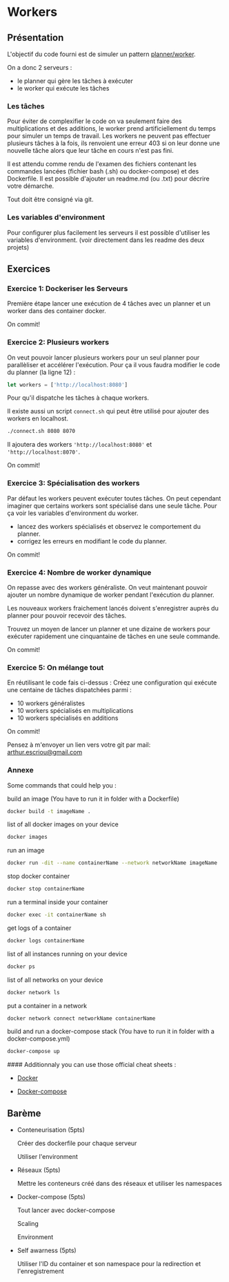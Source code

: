 # Workers

## Présentation

L'objectif du code fourni est de simuler un pattern <a href="https://en.wikipedia.org/wiki/Master/slave_(technology)">planner/worker</a>.

On a donc 2 serveurs :

- le planner qui gère les tâches à exécuter
- le worker qui exécute les tâches

### Les tâches

Pour éviter de complexifier le code on va seulement faire des multiplications et des additions, le worker prend artificiellement du temps pour simuler un temps de travail.
Les workers ne peuvent pas effectuer plusieurs tâches à la fois, ils renvoient une erreur 403 si on leur donne une nouvelle tâche alors que leur tâche en cours n'est pas fini.

Il est attendu comme rendu de l'examen des fichiers contenant les commandes lancées (fichier bash (.sh) ou docker-compose) et des Dockerfile.
Il est possible d'ajouter un readme.md (ou .txt) pour décrire votre démarche.

Tout doit être consigné via git.

### Les variables d'environment

Pour configurer plus facilement les serveurs il est possible d'utiliser les variables d'environment. (voir directement dans les readme des deux projets)

## Exercices

### Exercice 1: Dockeriser les Serveurs

Première étape lancer une exécution de 4 tâches avec un planner et un worker dans des container docker.

On commit!

### Exercice 2: Plusieurs workers

On veut pouvoir lancer plusieurs workers pour un seul planner pour parallèliser et accélérer l'exécution.
Pour ça il vous faudra modifier le code du planner (la ligne 12) :

```js
let workers = ['http://localhost:8080']
```

Pour qu'il dispatche les tâches à chaque workers.

Il existe aussi un script `connect.sh` qui peut être utilisé pour ajouter des workers en localhost.

```sh
./connect.sh 8080 8070
```

Il ajoutera des workers `'http://localhost:8080'` et `'http://localhost:8070'`.

On commit!

### Exercice 3: Spécialisation des workers

Par défaut les workers peuvent exécuter toutes tâches. On peut cependant imaginer que certains workers sont spécialisé dans une seule tâche.
Pour ça voir les variables d'environment du worker.

- lancez des workers spécialisés et observez le comportement du planner.
- corrigez les erreurs en modifiant le code du planner.

On commit!

### Exercice 4: Nombre de worker dynamique

On repasse avec des workers généraliste.
On veut maintenant pouvoir ajouter un nombre dynamique de worker pendant l'exécution du planner.

Les nouveaux workers fraichement lancés doivent s'enregistrer auprès du planner pour pouvoir recevoir des tâches.

Trouvez un moyen de lancer un planner et une dizaine de workers pour exécuter rapidement une cinquantaine de tâches en une seule commande.

On commit!

### Exercice 5: On mélange tout

En réutilisant le code fais ci-dessus :
Créez une configuration qui exécute une centaine de tâches dispatchées parmi :

- 10 workers généralistes
- 10 workers spécialisés en multiplications
- 10 workers spécialisés en additions

On commit!

Pensez à m'envoyer un lien vers votre git par mail: arthur.escriou@gmail.com

### Annexe

Some commands that could help you :

build an image (You have to run it in folder with a Dockerfile)

```sh
docker build -t imageName .
```

list of all docker images on your device

```sh
docker images
```

run an image

```sh
docker run -dit --name containerName --network networkName imageName
```

stop docker container

```sh
docker stop containerName
```

run a terminal inside your container

```sh
docker exec -it containerName sh
```

get logs of a container

```sh
docker logs containerName
```

list of all instances running on your device

```sh
docker ps
```

list of all networks on your device

```sh
docker network ls
```

put a container in a network

```sh
docker network connect networkName containerName
```

build and run a docker-compose stack (You have to run it in folder with a docker-compose.yml)

```sh
docker-compose up
```

#### Additionnaly you can use those official cheat sheets :

- <a href="https://dockerlabs.collabnix.com/docker/cheatsheet/"> Docker</a>

- <a href="https://devhints.io/docker-compose"> Docker-compose</a>

## Barème

- Conteneurisation (5pts)

  Créer des dockerfile pour chaque serveur

  Utiliser l'environment

- Réseaux (5pts)

  Mettre les conteneurs créé dans des réseaux et utiliser les namespaces

- Docker-compose (5pts)

  Tout lancer avec docker-compose

  Scaling

  Environment

- Self awarness (5pts)

  Utiliser l'ID du container et son namespace pour la redirection et l'enregistrement
